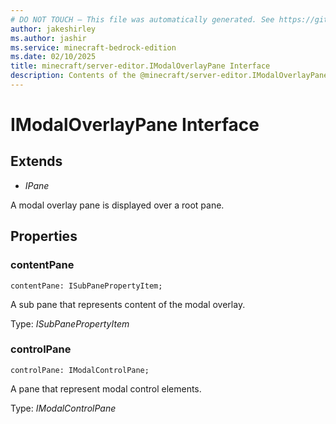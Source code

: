 ```yaml
---
# DO NOT TOUCH — This file was automatically generated. See https://github.com/mojang/minecraftapidocsgenerator to modify descriptions, examples, etc.
author: jakeshirley
ms.author: jashir
ms.service: minecraft-bedrock-edition
ms.date: 02/10/2025
title: minecraft/server-editor.IModalOverlayPane Interface
description: Contents of the @minecraft/server-editor.IModalOverlayPane class.
---
```

# IModalOverlayPane Interface

## Extends
- *IPane*

A modal overlay pane is displayed over a root pane.

## Properties

### **contentPane**
`contentPane: ISubPanePropertyItem;`

A sub pane that represents content of the modal overlay.

Type: *ISubPanePropertyItem*

### **controlPane**
`controlPane: IModalControlPane;`

A pane that represent modal control elements.

Type: *IModalControlPane*
